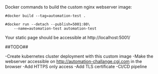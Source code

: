 Docker commands to build the custom nginx webserver image:

```
#docker build --tag=automation-test .

#docker run --detach --publish=5001:80\
    --name=automation-test automation-test
```

Your static page should be accessible at http://localhost:5001/


##TODO##

-Create kubernetes cluster deployment with this custom image
-Make the webserver  accessible on http://automation-challange.cgi.com in the browser
-Add HTTPS only access
-Add TLS certificate
-CI/CD pipeline